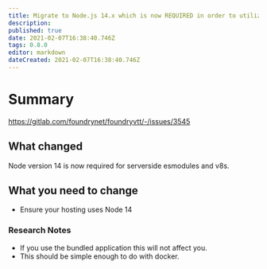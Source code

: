 ```yaml
---
title: Migrate to Node.js 14.x which is now REQUIRED in order to utilize server-side ESModules and V8s.
description: 
published: true
date: 2021-02-07T16:38:40.746Z
tags: 0.8.0
editor: markdown
dateCreated: 2021-02-07T16:38:40.746Z
---
```


# Summary
https://gitlab.com/foundrynet/foundryvtt/-/issues/3545

## What changed

Node version 14 is now required for serverside esmodules and v8s.

## What you need to change

* Ensure your hosting uses Node 14

### Research Notes

* If you use the bundled application this will not affect you.
* This should be simple enough to do with docker.